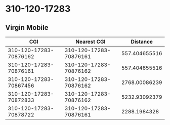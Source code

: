# 310-120-17283
## Virgin Mobile


| CGI | Nearest CGI | Distance |
|-----|-------------|----------|
| 310-120-17283-70876162 | 310-120-17283-70876161 | 557.404655516 |
| 310-120-17283-70876161 | 310-120-17283-70876162 | 557.404655516 |
| 310-120-17283-70867456 | 310-120-17283-70876162 | 2768.00086239 |
| 310-120-17283-70872833 | 310-120-17283-70876162 | 5232.93092379 |
| 310-120-17283-70878722 | 310-120-17283-70876161 | 2288.1984328 |
